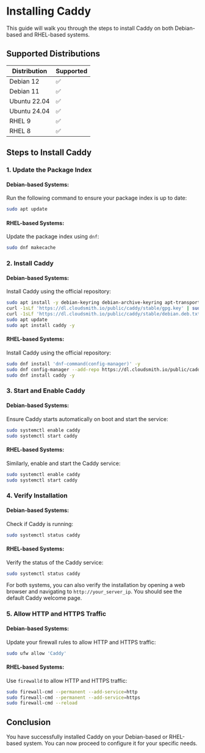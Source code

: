 # Installing Caddy

This guide will walk you through the steps to install Caddy on both Debian-based and RHEL-based systems.

## Supported Distributions

| Distribution  | Supported |
|---------------|-----------|
| Debian 12     | ✅         |
| Debian 11     | ✅         |
| Ubuntu 22.04  | ✅         |
| Ubuntu 24.04  | ✅         |
| RHEL 9        | ✅         |
| RHEL 8        | ✅         |

## Steps to Install Caddy

### 1. **Update the Package Index**

#### Debian-based Systems:
Run the following command to ensure your package index is up to date:
```bash
sudo apt update
```

#### RHEL-based Systems:
Update the package index using `dnf`:
```bash
sudo dnf makecache
```

### 2. **Install Caddy**

#### Debian-based Systems:
Install Caddy using the official repository:
```bash
sudo apt install -y debian-keyring debian-archive-keyring apt-transport-https
curl -1sLf 'https://dl.cloudsmith.io/public/caddy/stable/gpg.key' | sudo gpg --dearmor -o /usr/share/keyrings/caddy-stable-archive-keyring.gpg
curl -1sLf 'https://dl.cloudsmith.io/public/caddy/stable/debian.deb.txt' | sudo tee /etc/apt/sources.list.d/caddy-stable.list
sudo apt update
sudo apt install caddy -y
```

#### RHEL-based Systems:
Install Caddy using the official repository:
```bash
sudo dnf install 'dnf-command(config-manager)' -y
sudo dnf config-manager --add-repo https://dl.cloudsmith.io/public/caddy/stable/rpm.repo
sudo dnf install caddy -y
```

### 3. **Start and Enable Caddy**

#### Debian-based Systems:
Ensure Caddy starts automatically on boot and start the service:
```bash
sudo systemctl enable caddy
sudo systemctl start caddy
```

#### RHEL-based Systems:
Similarly, enable and start the Caddy service:
```bash
sudo systemctl enable caddy
sudo systemctl start caddy
```

### 4. **Verify Installation**

#### Debian-based Systems:
Check if Caddy is running:
```bash
sudo systemctl status caddy
```

#### RHEL-based Systems:
Verify the status of the Caddy service:
```bash
sudo systemctl status caddy
```

For both systems, you can also verify the installation by opening a web browser and navigating to `http://your_server_ip`. You should see the default Caddy welcome page.

### 5. **Allow HTTP and HTTPS Traffic**

#### Debian-based Systems:
Update your firewall rules to allow HTTP and HTTPS traffic:
```bash
sudo ufw allow 'Caddy'
```

#### RHEL-based Systems:
Use `firewalld` to allow HTTP and HTTPS traffic:
```bash
sudo firewall-cmd --permanent --add-service=http
sudo firewall-cmd --permanent --add-service=https
sudo firewall-cmd --reload
```

## Conclusion

You have successfully installed Caddy on your Debian-based or RHEL-based system. You can now proceed to configure it for your specific needs.